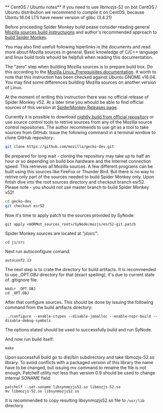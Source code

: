** CentOS / Ubuntu notes** If you need to use libmozjs-52 on bot CentOS / Ubuntu distribution we recommend to compile it on CentOS,
because Ubintu 16.04 LTS have newer version of glibc (3.4.21)

Before proceeding Spider Monkey build pease consider reading general
[Mozilla sources build instructuions](https://developer.mozilla.org/en-US/docs/Mozilla/Developer_guide/Build_Instructions)
and author's recommended approach to [build Spider Monkey](https://developer.mozilla.org/en-US/docs/Mozilla/Projects/SpiderMonkey/Build_Documentation).

You may also find usefull following hiperlinks in the documents and read more about Mozilla sources in general.
Basic knowledge of C/C++ language and linux build tools whould be helpfull when reading this documentation.

The "zero" step when building Mozilla sources is to prepare build box. Do this according to the 
[Mozilla Linux_Prerequisites documentation](https://developer.mozilla.org/en-US/docs/Mozilla/Developer_guide/Build_Instructions/Linux_Prerequisites).
It worth to note that this instruction has been checked against Ubuntu GNOME v16.04. You may find some differences building Mozilla sources on another version of Linux.

At the moment of writing this instruction there was no official release of Spider Monkey v52.
At a later time you whould be able to find official sources of this version at [SpiderMonkey Releases page](https://developer.mozilla.org/en-US/docs/Mozilla/Projects/SpiderMonkey/Releases).

Currently it is possible to download [nightly build from official repository](https://hg.mozilla.org/releases)
 or use source control tools  to retrive sources from any of the Mozilla source control repositories.
The author recommends to use git as a tool to take sources from GitHub.
Issue the following command in a terminal window to clone GitHub repository:

```bash
git clone https://github.com/mozilla/gecko-dev.git
```

Be prepared for long wait - cloning the repository may take up to half an hour or so depending on build box hardware and the Internet connection speed.
This retrieves all Mozilla sources. A few different programs can be built using this sources like FireFox or Thunder Bird.
But there is no way to retrive only part of the sources needed to build Spider Monkey only.
Upon finish dive into the root sources directory and checkout branch esr52. Please note - you should _not_ use master branch to build Spider Monkey v52!

```bash
cd gecko-dev
git checkout esr52
```

Now it's time to apply patch to the sources provided by SyNode:

```
git apply <mORMot_sources_root>/SyNode/mozjs/esr52-git.patch
```

Spider Monkey sources are located at "js\src":

```
cd js/src
```

Next run autoconfigure comand:

```
autoconf2.13
```

The next step is to crate the directory for build artifacts. It is recommended to use _OPT.OBJ directory for that (exact spelling),
it's due to current state of .gitignore file.

```
mkdir _OPT.OBJ
cd _OPT.OBJ
```

After that configure sources. This should be done by issuing the following command from the build artifacts directory:

```
../configure --enable-ctypes --disable-jemalloc --enable-nspr-build --disable-debug-symbols
```

The options stated should be used to successfully build and run SyNode.

And now run build itself:

```
make
```

Upon successfull build go to dist/bin subdirectory and take libmozjs-52.so library.
To avoid conflicts with a packaged version of this library the name have to be changed, but issuing mv command to rename the file is not enough.
Patchelf utility not less than version 0.9 should be used to change internal SONAME field:

```
patchelf --set-soname libsynmozjs52.so libmozjs-52.so
mv libmozjs-52.so libsynmozjs52.so
```

It is recommended to copy resulting libsynmozjs52.so file to `/usr/lib` directory
